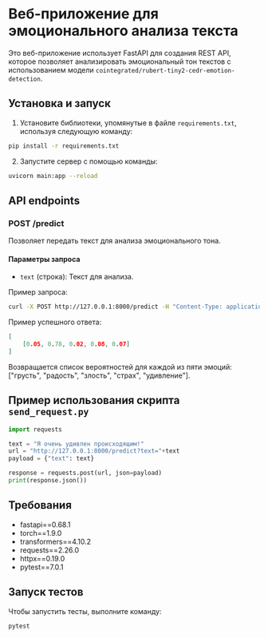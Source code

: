# Веб-приложение для эмоционального анализа текста

Это веб-приложение использует FastAPI для создания REST API, которое позволяет анализировать эмоциональный тон текстов с использованием модели `cointegrated/rubert-tiny2-cedr-emotion-detection`. 

## Установка и запуск

1. Установите библиотеки, упомянутые в файле `requirements.txt`, используя следующую команду:

```bash
pip install -r requirements.txt
```

2. Запустите сервер с помощью команды:

```bash
uvicorn main:app --reload
```

## API endpoints

### POST /predict

Позволяет передать текст для анализа эмоционального тона.

#### Параметры запроса

- `text` (строка): Текст для анализа.

Пример запроса:
```bash
curl -X POST http://127.0.0.1:8000/predict -H "Content-Type: application/json" -d '{"text": "Я очень удивлен происходящим!"}'
```

Пример успешного ответа:

```json
[
    [0.05, 0.78, 0.02, 0.08, 0.07]
]
```

Возвращается список вероятностей для каждой из пяти эмоций: ["грусть", "радость", "злость", "страх", "удивление"].

## Пример использования скрипта `send_request.py`

```python
import requests

text = "Я очень удивлен происходящим!"
url = "http://127.0.0.1:8000/predict?text="+text
payload = {"text": text}

response = requests.post(url, json=payload)
print(response.json())
```

## Требования

- fastapi==0.68.1
- torch==1.9.0
- transformers==4.10.2
- requests==2.26.0
- httpx==0.19.0
- pytest==7.0.1

## Запуск тестов

Чтобы запустить тесты, выполните команду:

```bash
pytest
```